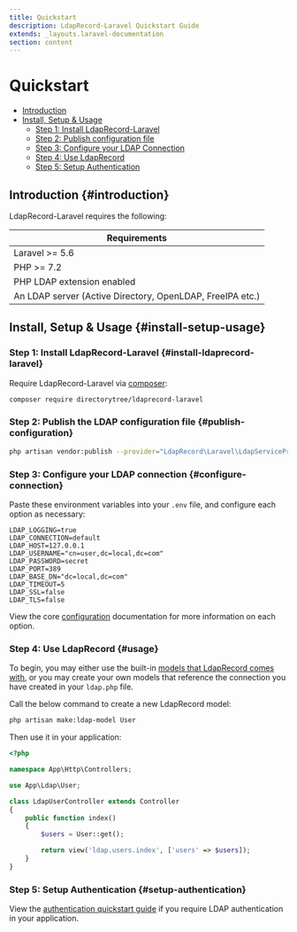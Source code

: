 ```yaml
---
title: Quickstart
description: LdapRecord-Laravel Quickstart Guide
extends: _layouts.laravel-documentation
section: content
---
```


# Quickstart

- [Introduction](#introduction)
- [Install, Setup & Usage](#install-setup-usage)
  - [Step 1: Install LdapRecord-Laravel](#install-ldaprecord-laravel)
  - [Step 2: Publish configuration file](#publish-configuration)
  - [Step 3: Configure your LDAP Connection](#configure-connection)
  - [Step 4: Use LdapRecord](#usage)
  - [Step 5: Setup Authentication](#setup-authentication)

## Introduction {#introduction}

LdapRecord-Laravel requires the following:

Requirements |
--- |
Laravel >= 5.6 |
PHP >= 7.2 |
PHP LDAP extension enabled |
An LDAP server (Active Directory, OpenLDAP, FreeIPA etc.) |

## Install, Setup & Usage {#install-setup-usage}

### Step 1: Install LdapRecord-Laravel {#install-ldaprecord-laravel}

Require LdapRecord-Laravel via [composer](https://getcomposer.org/):

```bash
composer require directorytree/ldaprecord-laravel
```

### Step 2: Publish the LDAP configuration file {#publish-configuration}

```bash
php artisan vendor:publish --provider="LdapRecord\Laravel\LdapServiceProvider"
```

### Step 3: Configure your LDAP connection {#configure-connection}

Paste these environment variables into your `.env` file, and configure each option as necessary:

```dotenv
LDAP_LOGGING=true
LDAP_CONNECTION=default
LDAP_HOST=127.0.0.1
LDAP_USERNAME="cn=user,dc=local,dc=com"
LDAP_PASSWORD=secret
LDAP_PORT=389
LDAP_BASE_DN="dc=local,dc=com"
LDAP_TIMEOUT=5
LDAP_SSL=false
LDAP_TLS=false
```

View the core [configuration](/docs/configuration) documentation for more information on each option.

### Step 4: Use LdapRecord {#usage}

To begin, you may either use the built-in [models that LdapRecord comes with](/docs/models#predefined-models),
or you may create your own models that reference the connection you have created in your `ldap.php` file.

Call the below command to create a new LdapRecord model:

```bash
php artisan make:ldap-model User
```

Then use it in your application:

```php
<?php

namespace App\Http\Controllers;

use App\Ldap\User;

class LdapUserController extends Controller
{
    public function index()
    {
        $users = User::get();

        return view('ldap.users.index', ['users' => $users]);
    }
}
```

### Step 5: Setup Authentication {#setup-authentication}

View the [authentication quickstart guide](/docs/laravel/auth/quickstart) if you require LDAP authentication in your application.